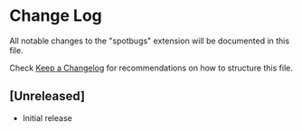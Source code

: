 # Change Log

All notable changes to the "spotbugs" extension will be documented in this file.

Check [Keep a Changelog](http://keepachangelog.com/) for recommendations on how to structure this file.

## [Unreleased]

- Initial release